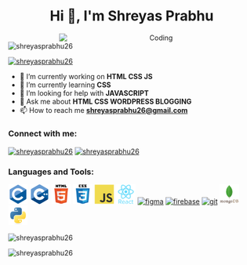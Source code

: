 <h1 align="center">Hi 👋, I'm Shreyas Prabhu</h1>

<p align="center">
  <img align="right" alt="Coding" width="400" src="https://cdn.dribbble.com/users/1162077/screenshots/3848914/programmer.gif">
</p>


<p align="left">
  <img src="https://komarev.com/ghpvc/?username=shreyasprabhu26&label=Profile%20views&color=0e75b6&style=flat" alt="shreyasprabhu26" />
</p>


<p align="left">
  <a href="https://twitter.com/shreyasprabhu26" target="_blank"><img src="https://img.shields.io/twitter/follow/shreyasprabhu26?logo=twitter&style=for-the-badge" alt="shreyasprabhu26" /></a>
</p>

- 🔭 I’m currently working on **HTML CSS JS**
- 🌱 I’m currently learning **CSS**
- 🤝 I’m looking for help with **JAVASCRIPT**
- 💬 Ask me about **HTML CSS WORDPRESS BLOGGING**
- 📫 How to reach me **shreyasprabhu26@gmail.com**

<h3 align="left">Connect with me:</h3>
<p align="left">
  <a href="https://twitter.com/shreyasprabhu26" target="blank"><img align="center" src="https://raw.githubusercontent.com/rahuldkjain/github-profile-readme-generator/master/src/images/icons/Social/twitter.svg" alt="shreyasprabhu26" height="30" width="40" /></a>
  <a href="https://linkedin.com/in/shreyasprabhu26" target="blank"><img align="center" src="https://raw.githubusercontent.com/rahuldkjain/github-profile-readme-generator/master/src/images/icons/Social/linked-in-alt.svg" alt="shreyasprabhu26" height="30" width="40" /></a>
</p>

<h3 align="left">Languages and Tools:</h3>
<p align="left">
  <a href="https://www.cprogramming.com/" target="_blank" rel="noreferrer"><img src="https://raw.githubusercontent.com/devicons/devicon/master/icons/c/c-original.svg" alt="c" width="40" height="40"/></a>
  <a href="https://www.w3schools.com/cpp/" target="_blank" rel="noreferrer"><img src="https://raw.githubusercontent.com/devicons/devicon/master/icons/cplusplus/cplusplus-original.svg" alt="cplusplus" width="40" height="40"/></a>
   <a href="https://www.w3.org/html/" target="_blank" rel="noreferrer"><img src="https://raw.githubusercontent.com/devicons/devicon/master/icons/html5/html5-original-wordmark.svg" alt="html5" width="40" height="40"/></a>
  <a href="https://www.w3schools.com/css/" target="_blank" rel="noreferrer"><img src="https://raw.githubusercontent.com/devicons/devicon/master/icons/css3/css3-original-wordmark.svg" alt="css3" width="40" height="40"/></a>
   <a href="https://developer.mozilla.org/en-US/docs/Web/JavaScript" target="_blank" rel="noreferrer"><img src="https://raw.githubusercontent.com/devicons/devicon/master/icons/javascript/javascript-original.svg" alt="javascript" width="40" height="40"/></a>
  <a href="https://reactjs.org/" target="_blank" rel="noreferrer"><img src="https://raw.githubusercontent.com/devicons/devicon/master/icons/react/react-original-wordmark.svg" alt="react" width="40" height="40"/></a>
  <a href="https://www.figma.com/" target="_blank" rel="noreferrer"><img src="https://www.vectorlogo.zone/logos/figma/figma-icon.svg" alt="figma" width="40" height="40"/></a>
  <a href="https://firebase.google.com/" target="_blank" rel="noreferrer"><img src="https://www.vectorlogo.zone/logos/firebase/firebase-icon.svg" alt="firebase" width="40" height="40"/></a>
  <a href="https://git-scm.com/" target="_blank" rel="noreferrer"><img src="https://www.vectorlogo.zone/logos/git-scm/git-scm-icon.svg" alt="git" width="40" height="40"/></a>
  <a href="https://www.mongodb.com/" target="_blank" rel="noreferrer"><img src="https://raw.githubusercontent.com/devicons/devicon/master/icons/mongodb/mongodb-original-wordmark.svg" alt="mongodb" width="40" height="40"/></a>
  <a href="https://www.python.org" target="_blank" rel="noreferrer"><img src="https://raw.githubusercontent.com/devicons/devicon/master/icons/python/python-original.svg" alt="python" width="40" height="40"/></a>
</p>

<p align="left">
  <img src="https://github-readme-stats.vercel.app/api?username=shreyasprabhu26&show_icons=true&locale=en" alt="shreyasprabhu26" />
</p>

<p align="left">
  <img src="https://github-readme-streak-stats.herokuapp.com/?user=shreyasprabhu26" alt="shreyasprabhu26" />
</p>



